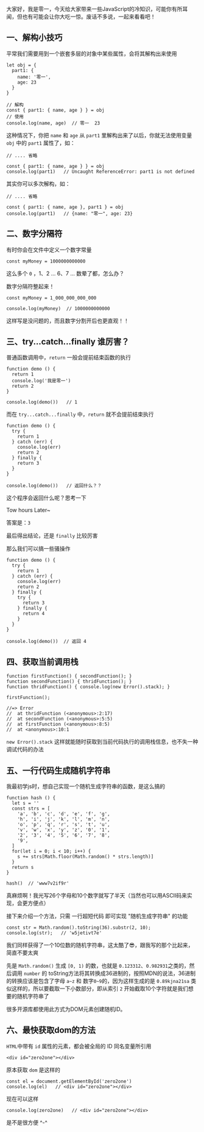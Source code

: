 大家好，我是零一，今天给大家带来一些JavaScript的冷知识，可能你有所耳闻，但也有可能会让你大吃一惊。废话不多说，一起来看看吧！

## 一、解构小技巧

平常我们需要用到一个嵌套多层的对象中某些属性，会将其解构出来使用

```
let obj = {
  part1: {
    name: '零一',
    age: 23
  }
}

// 解构
const { part1: { name, age } } = obj
// 使用
console.log(name, age)  // 零一  23
```

这种情况下，你把 `name` 和 `age` 从 `part1` 里解构出来了以后，你就无法使用变量 `obj` 中的 `part1` 属性了，如：

```
// .... 省略

const { part1: { name, age } } = obj
console.log(part1)   // Uncaught ReferenceError: part1 is not defined
```

其实你可以多次解构，如：

```
// .... 省略

const { part1: { name, age }, part1 } = obj
console.log(part1)   // {name: "零一", age: 23}
```

## 二、数字分隔符

有时你会在文件中定义一个数字常量

```
const myMoney = 1000000000000
```

这么多个 `0` ，1、2 ... 6、7 ... 数晕了都，怎么办？

数字分隔符整起来！

```
const myMoney = 1_000_000_000_000

console.log(myMoney)  // 1000000000000
```

这样写是没问题的，而且数字分割开后也更直观！！

## 三、try...catch...finally 谁厉害？

普通函数调用中，`return` 一般会提前结束函数的执行

```
function demo () {
  return 1
  console.log('我是零一')
  return 2
}

console.log(demo())   // 1
```

而在  `try...catch...finally` 中，`return` 就不会提前结束执行

```
function demo () {
  try {
    return 1
  } catch (err) {
    console.log(err)
    return 2
  } finally {
    return 3
  }
}

console.log(demo())   // 返回什么？？
```

这个程序会返回什么呢？思考一下

Tow hours Later~

答案是：`3`

最后得出结论，还是 `finally` 比较厉害

那么我们可以搞一些骚操作

```
function demo () {
  try {
    return 1
  } catch (err) {
    console.log(err)
    return 2
  } finally {
    try {
      return 3
    } finally {
      return 4
    }
  }
}

console.log(demo())  // 返回 4
```

## 四、获取当前调用栈

```
function firstFunction() { secondFunction(); } 
function secondFunction() { thridFunction(); } 
function thridFunction() { console.log(new Error().stack); } 

firstFunction();

//=> Error 
//  at thridFunction (<anonymous>:2:17) 
//  at secondFunction (<anonymous>:5:5) 
//  at firstFunction (<anonymous>:8:5) 
//  at <anonymous>:10:1
```

`new Error().stack` 这样就能随时获取到当前代码执行的调用栈信息，也不失一种调试代码的办法

## 五、一行代码生成随机字符串

我最初学js时，想自己实现一个随机生成字符串的函数，是这么搞的

```
function hash () {
  let s = ''
  const strs = [
    'a', 'b', 'c', 'd', 'e', 'f', 'g', 
    'h', 'i', 'j', 'k', 'l', 'm', 'n', 
    'o', 'p', 'q', 'r', 's', 't', 'u', 
    'v', 'w', 'x', 'y', 'z', '0', '1', 
    '2', '3', '4', '5', '6', '7', '8',
    '9',
  ]
  for(let i = 0; i < 10; i++) {
    s += strs[Math.floor(Math.random() * strs.length)]
  }
  return s
}

hash()  // 'www7v2if9r'
```

真麻烦啊！我光写26个字母和10个数字就写了半天（当然也可以用ASCII码来实现，会更方便点）

接下来介绍一个方法，只需 一行超短代码 即可实现 "随机生成字符串" 的功能

```
const str = Math.random().toString(36).substr(2, 10);
console.log(str);   // 'w5jetivt7e'
```

我们同样获得了一个10位数的随机字符串，这太酷了😎，跟我写的那个比起来，简直不要太爽

先是 `Math.random()` 生成 `[0, 1)` 的数，也就是 `0.123312`、`0.982931`之类的，然后调用 `number` 的 toString方法将其转换成36进制的，按照MDN的说法，36进制的转换应该是包含了字母 `a~z` 和 数字`0~9`的，因为这样生成的是 `0.89kjna21sa` 类似这样的，所以要截取一下小数部分，即从索引 `2` 开始截取10个字符就是我们想要的随机字符串了

很多开源库都使用此方式为DOM元素创建随机ID。

## 六、最快获取dom的方法

`HTML`中带有 `id` 属性的元素，都会被全局的 ID 同名变量所引用

```
<div id="zero2one"></div>
```

原本获取 `dom` 是这样的

```
const el = document.getElementById('zero2one')  
console.log(el)   // <div id="zero2one"></div>
```

现在可以这样

```
console.log(zero2one)   // <div id="zero2one"></div>
```

是不是很方便 ^-^